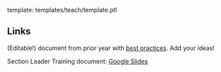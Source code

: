 template: templates/teach/template.ptl

## Links

(Editable!) document from prior year with [best practices](https://docs.google.com/document/d/1L4cZhvFkKIgsjtRundc5Ad7JntTiAR94vTiyEDPL15c/edit?usp=sharing).  Add your ideas!

Section Leader Training document: [Google Slides](https://docs.google.com/presentation/d/1JlR7af_nbQlzY-cj73lZvPm87S7nhFd2AUz0nxXsxLI/edit)
